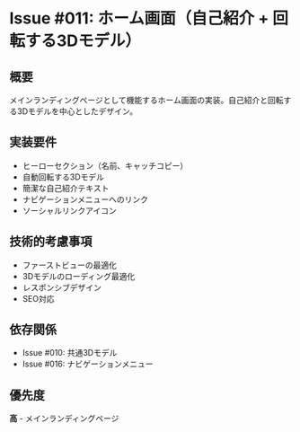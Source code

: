 # Issue #011: ホーム画面（自己紹介 + 回転する3Dモデル）

## 概要
メインランディングページとして機能するホーム画面の実装。自己紹介と回転する3Dモデルを中心としたデザイン。

## 実装要件
- ヒーローセクション（名前、キャッチコピー）
- 自動回転する3Dモデル
- 簡潔な自己紹介テキスト
- ナビゲーションメニューへのリンク
- ソーシャルリンクアイコン

## 技術的考慮事項
- ファーストビューの最適化
- 3Dモデルのローディング最適化
- レスポンシブデザイン
- SEO対応

## 依存関係
- Issue #010: 共通3Dモデル
- Issue #016: ナビゲーションメニュー

## 優先度
**高** - メインランディングページ